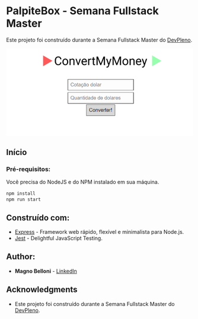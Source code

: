 # PalpiteBox - Semana Fullstack Master

Este projeto foi construído durante a Semana Fullstack Master do [DevPleno](https://devpleno.com).

![Preview](https://github.com/magnobelloni/ConvertMyMoney/blob/master/print.png?raw=true)

## Início

### Pré-requisitos:

Você precisa do NodeJS e do NPM instalado em sua máquina.

```
npm install
npm run start
```

## Construído com:

- [Express](https://expressjs.com/pt-br/) - Framework web rápido, flexível e minimalista para Node.js.
- [Jest](https://jestjs.io/) - Delightful JavaScript Testing.

## Author:

- **Magno Belloni** - [LinkedIn](https://www.linkedin.com/in/magnobelloni/)

## Acknowledgments

- Este projeto foi construído durante a Semana Fullstack Master do [DevPleno](https://devpleno.com).
